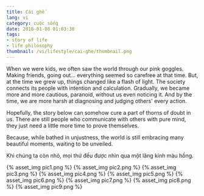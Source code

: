 ```yaml
---
title: Cái ghế
lang: vi
category: cuộc sống
date: 2018-01-08 01:03:30
tags: 
- story of life
- life philosophy
thumbnail: /vi/lifestyle/cai-ghe/thumbnail.png
---
```


When we were kids, we often saw the world through our pink goggles. Making friends, going out... everything seemed so carefree at that time. But, at the time we grew up, things changed like a flash of light. The society connects its people with intention and calculation. Gradually, we became more and more cautious, paranoid, without us even noticing it. And by the time, we are more harsh at diagnosing and judging others' every action.

Hopefully, the story below can somehow cure a part of thorns of doubt in us. There are still people who communicate with others with pure mind, they just need a little more time to prove themselves.

Because, while bathed in unjustness, the world is still embracing many beautiful moments, waiting to be unveiled.

Khi chúng ta còn nhỏ, mọi thứ đều được nhìn qua một lăng kính màu hồng.

{% asset_img pic1.png %}
{% asset_img pic2.png %}
{% asset_img pic3.png %}
{% asset_img pic4.png %}
{% asset_img pic5.png %}
{% asset_img pic6.png %}
{% asset_img pic7.png %}
{% asset_img pic8.png %}
{% asset_img pic9.png %}